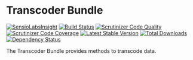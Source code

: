 Transcoder Bundle
=================

[![SensioLabsInsight](https://insight.sensiolabs.com/projects/c4ed9ba2-820a-4e27-8439-40133427ffdc/mini.png)](https://insight.sensiolabs.com/projects/c4ed9ba2-820a-4e27-8439-40133427ffdc)
[![Build Status](https://travis-ci.org/brainbits/transcoder-bundle.svg?branch=master)](https://travis-ci.org/brainbits/transcoder-bundle)
[![Scrutinizer Code Quality](https://scrutinizer-ci.com/g/brainbits/transcoder-bundle/badges/quality-score.png?b=master)](https://scrutinizer-ci.com/g/brainbits/transcoder-bundle/?branch=master)
[![Scrutinizer Code Coverage](https://scrutinizer-ci.com/g/brainbits/transcoder-bundle/badges/coverage.png?b=master)](https://scrutinizer-ci.com/g/brainbits/transcoder-bundle/?branch=master)
[![Latest Stable Version](https://poser.pugx.org/brainbits/transcoder-bundle/v/stable.svg)](https://packagist.org/packages/brainbits/transcoder-bundle)
[![Total Downloads](https://poser.pugx.org/brainbits/transcoder-bundle/downloads.svg)](https://packagist.org/packages/brainbits/transcoder-bundle)
[![Dependency Status](https://www.versioneye.com/php/brainbits:transcoder-bundle/master/badge.svg)](https://www.versioneye.com/php/brainbits:transcoder-bundle/master)

The Transcoder Bundle provides methods to transcode data.
